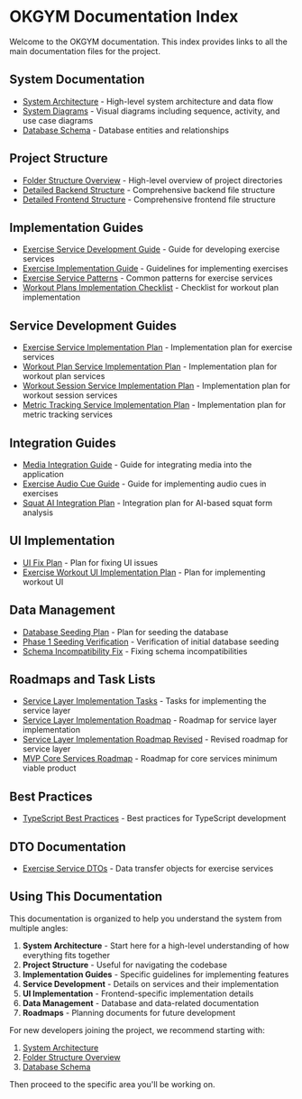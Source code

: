 # OKGYM Documentation Index

Welcome to the OKGYM documentation. This index provides links to all the main documentation files for the project.

## System Documentation

* [System Architecture](SYSTEM_ARCHITECTURE.md) - High-level system architecture and data flow
* [System Diagrams](SYSTEM_DIAGRAMS.md) - Visual diagrams including sequence, activity, and use case diagrams
* [Database Schema](DATABASE_SCHEMA.md) - Database entities and relationships

## Project Structure

* [Folder Structure Overview](FOLDER_STRUCTURE.md) - High-level overview of project directories
* [Detailed Backend Structure](DETAILED_BACKEND_STRUCTURE.md) - Comprehensive backend file structure
* [Detailed Frontend Structure](DETAILED_FRONTEND_STRUCTURE.md) - Comprehensive frontend file structure

## Implementation Guides

* [Exercise Service Development Guide](EXERCISE_SERVICE_DEVELOPMENT_GUIDE.md) - Guide for developing exercise services
* [Exercise Implementation Guide](exercise_implementation_guide.md) - Guidelines for implementing exercises
* [Exercise Service Patterns](EXERCISE_SERVICE_PATTERNS.md) - Common patterns for exercise services
* [Workout Plans Implementation Checklist](WORKOUT_PLANS_IMPLEMENTATION_CHECKLIST.md) - Checklist for workout plan implementation

## Service Development Guides

* [Exercise Service Implementation Plan](EXERCISE_SERVICE_IMPLEMENTATION_PLAN.md) - Implementation plan for exercise services
* [Workout Plan Service Implementation Plan](WORKOUT_PLAN_SERVICE_IMPLEMENTATION_PLAN.md) - Implementation plan for workout plan services
* [Workout Session Service Implementation Plan](WORKOUT_SESSION_SERVICE_IMPLEMENTATION_PLAN.md) - Implementation plan for workout session services
* [Metric Tracking Service Implementation Plan](METRIC_TRACKING_SERVICE_IMPLEMENTATION_PLAN.md) - Implementation plan for metric tracking services

## Integration Guides

* [Media Integration Guide](media-integration-guide.md) - Guide for integrating media into the application
* [Exercise Audio Cue Guide](EXERCISE_AUDIO_CUE_GUIDE.md) - Guide for implementing audio cues in exercises
* [Squat AI Integration Plan](SQUAT_AI_INTEGRATION_PLAN.md) - Integration plan for AI-based squat form analysis

## UI Implementation

* [UI Fix Plan](UI_FIX_PLAN.md) - Plan for fixing UI issues
* [Exercise Workout UI Implementation Plan](EXERCISE_WORKOUT_UI_IMPLEMENTATION_PLAN.md) - Plan for implementing workout UI

## Data Management

* [Database Seeding Plan](database-seeding-plan.md) - Plan for seeding the database
* [Phase 1 Seeding Verification](phase1-seeding-verification.md) - Verification of initial database seeding
* [Schema Incompatibility Fix](schema-incompatibility-fix.md) - Fixing schema incompatibilities

## Roadmaps and Task Lists

* [Service Layer Implementation Tasks](SERVICE_LAYER_IMPLEMENTATION_TASKS.md) - Tasks for implementing the service layer
* [Service Layer Implementation Roadmap](SERVICE_LAYER_IMPLEMENTATION_ROADMAP.md) - Roadmap for service layer implementation
* [Service Layer Implementation Roadmap Revised](SERVICE_LAYER_IMPLEMENTATION_ROADMAP_REVISED.md) - Revised roadmap for service layer
* [MVP Core Services Roadmap](MVP_CORE_SERVICES_ROADMAP.md) - Roadmap for core services minimum viable product

## Best Practices

* [TypeScript Best Practices](TYPESCRIPT_BEST_PRACTICES.md) - Best practices for TypeScript development

## DTO Documentation

* [Exercise Service DTOs](EXERCISE_SERVICE_DTOS.md) - Data transfer objects for exercise services

## Using This Documentation

This documentation is organized to help you understand the system from multiple angles:

1. **System Architecture** - Start here for a high-level understanding of how everything fits together
2. **Project Structure** - Useful for navigating the codebase
3. **Implementation Guides** - Specific guidelines for implementing features
4. **Service Development** - Details on services and their implementation
5. **UI Implementation** - Frontend-specific implementation details
6. **Data Management** - Database and data-related documentation
7. **Roadmaps** - Planning documents for future development

For new developers joining the project, we recommend starting with:
1. [System Architecture](SYSTEM_ARCHITECTURE.md)
2. [Folder Structure Overview](FOLDER_STRUCTURE.md)
3. [Database Schema](DATABASE_SCHEMA.md)

Then proceed to the specific area you'll be working on. 